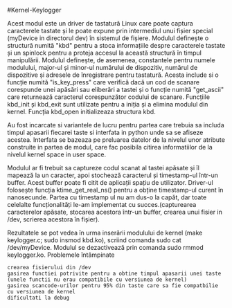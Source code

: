 #Kernel-Keylogger

Acest modul este un driver de tastatură Linux care poate captura caracterele tastate și le poate expune prin intermediul unui fișier special (myDevice in directorul dev) în sistemul de fișiere. Modulul definește o structură numită "kbd" pentru a stoca informațiile despre caracterele tastate și un spinlock pentru a proteja accesul la această structură în timpul manipulării. Modulul definește, de asemenea, constantele pentru numele modulului, major-ul și minor-ul numărului de dispozitiv, numărul de dispozitive și adresele de înregistrare pentru tastatură. Acesta include si o funcție numită "is_key_press" care verifică dacă un cod de scanare corespunde unei apăsări sau eliberări a tastei și o funcție numită "get_ascii" care returnează caracterul corespunzător codului de scanare. Funcțiile kbd_init și kbd_exit sunt utilizate pentru a iniția și a elimina modulul din kernel. Funcția kbd_open initializeaza structura kbd.

Au fost incarcate si variantele de lucru pentru partea care trebuia sa includa timpul apasarii fiecarei taste si interfata in python unde sa se afiseze acestea. Interfata se bazeaza pe preluarea datelor de la nivelul unor atribute construite in partea de modul, care fac posibila citirea informatiilor de la nivelul kernel space in user space.

Modulul ar fi trebuit sa captureze codul scanat al tastei apăsate și îl mapează la un caracter, apoi stochează caracterul și timestamp-ul într-un buffer. Acest buffer poate fi citit de aplicații spațiu de utilizator. Driver-ul folosește funcția ktime_get_real_ns() pentru a obține timestamp-ul curent în nanosecunde. Partea cu timestamp ul nu am dus-o la capăt, dar toate celelalte funcționalități le-am implementat cu succes.(capturearea caracterelor apăsate, stocarea acestora într-un buffer, crearea unui fisier in /dev, scrierea acestora în fișier).

Rezultatele se pot vedea în urma inserării modulului de kernel (make keylogger.c; sudo insmod kbd.ko), scriind comanda sudo cat /dev/myDevice. Modulul se dezactivează prin comanda sudo rmmod keylogger.ko.
Problemele întâmpinate

    crearea fisierului din /dev
    gasirea functiei potrivite pentru a obtine timpul apasarii unei taste (unele functii nu erau compatibile cu versiunea de kernel)
    gasirea scancode-urilor pentru 95% din taste care sa fie compatbilie cu versiunea de kernel
    dificultati la debug
